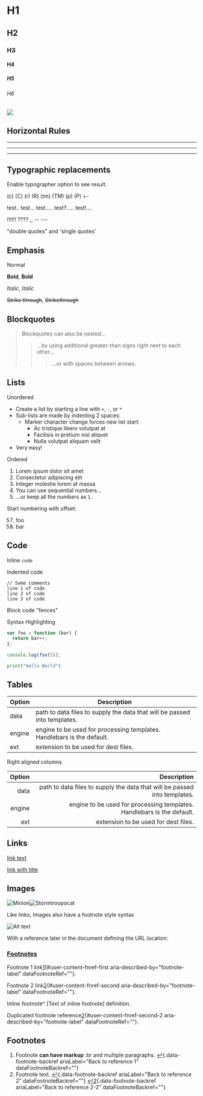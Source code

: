 # H1

## H2

### H3

#### H4

##### H5

###### H6

![](https://skill-icons-livid.vercel.app/icons?i=nuxt,vue,tailwind,ts)

## Horizontal Rules

---

---

---

## Typographic replacements

Enable typographer option to see result.

(c) (C) (r) (R) (tm) (TM) (p) (P) +-

test.. test... test..... test?..... test!....

!!!!!! ???? ,, -- ---

"double quotes" and 'single quotes'

## Emphasis

Normal

**Bold**, **Bold**

*Italic*, *Italic*

~~Strike through~~, ~~Strikethrough~~

## Blockquotes

> Blockquotes can also be nested...
>
> > ...by using additional greater-than signs right next to each other...
> >
> > > ...or with spaces between arrows.

## Lists

Unordered

- Create a list by starting a line with `+`, `-`, or `*`
- Sub-lists are made by indenting 2 spaces:
  - Marker character change forces new list start:
    - Ac tristique libero volutpat at
    * Facilisis in pretium nisl aliquet
    - Nulla volutpat aliquam velit
- Very easy!

Ordered

1. Lorem ipsum dolor sit amet
2. Consectetur adipiscing elit
3. Integer molestie lorem at massa
4. You can use sequential numbers...
5. ...or keep all the numbers as `1.`

Start numbering with offset:

57. foo
58. bar

## Code

Inline `code`

Indented code

```text
// Some comments
line 1 of code
line 2 of code
line 3 of code
```

Block code "fences"

Syntax Highlighting

```js
var foo = function (bar) {
  return bar++;
};

console.log(foo(5));
```

```py
print("Hello World")
```

## Tables

| Option | Description                                                               |
| ------ | ------------------------------------------------------------------------- |
| data   | path to data files to supply the data that will be passed into templates. |
| engine | engine to be used for processing templates. Handlebars is the default.    |
| ext    | extension to be used for dest files.                                      |

Right aligned columns

| Option |                                                               Description |
| -----: | ------------------------------------------------------------------------: |
|   data | path to data files to supply the data that will be passed into templates. |
| engine |    engine to be used for processing templates. Handlebars is the default. |
|    ext |                                      extension to be used for dest files. |

## Links

[link text](http://dev.nodeca.com)

[link with title](http://nodeca.github.io/pica/demo/ "title text!")

## Images

![Minion](https://octodex.github.com/images/minion.png)![Stormtroopocat](https://octodex.github.com/images/stormtroopocat.jpg "The Stormtroopocat")

Like links, Images also have a footnote style syntax

![Alt text](https://octodex.github.com/images/dojocat.jpg "The Dojocat")

With a reference later in the document defining the URL location:

### [Footnotes](https://github.com/markdown-it/markdown-it-footnote)

Footnote 1 link[1](#user-content-fn-first){#user-content-fnref-first aria-described-by="footnote-label" dataFootnoteRef=""}.

Footnote 2 link[2](#user-content-fn-second){#user-content-fnref-second aria-described-by="footnote-label" dataFootnoteRef=""}.

Inline footnote^ [Text of inline footnote] definition.

Duplicated footnote reference[2](#user-content-fn-second){#user-content-fnref-second-2 aria-described-by="footnote-label" dataFootnoteRef=""}.

## Footnotes

1. Footnote **can have markup**
   :br
   and multiple paragraphs. [↩](#user-content-fnref-first){.data-footnote-backref ariaLabel="Back to reference 1" dataFootnoteBackref=""}
2. Footnote text. [↩](#user-content-fnref-second){.data-footnote-backref ariaLabel="Back to reference 2" dataFootnoteBackref=""} [↩2](#user-content-fnref-second-2){.data-footnote-backref ariaLabel="Back to reference 2-2" dataFootnoteBackref=""}

